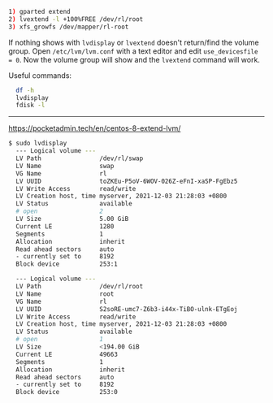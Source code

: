 ```bash
1) gparted extend
2) lvextend -l +100%FREE /dev/rl/root
3) xfs_growfs /dev/mapper/rl-root
```

If nothing shows with `lvdisplay` or `lvextend` doesn't return/find the volume group.
Open `/etc/lvm/lvm.conf` with a text editor and edit `use_devicesfile = 0`. Now the volume group will show and the `lvextend` command will work.

Useful commands:
```bash
  df -h
  lvdisplay
  fdisk -l
```
-----------------------------------------------------------
https://pocketadmin.tech/en/centos-8-extend-lvm/

```bash
$ sudo lvdisplay
  --- Logical volume ---
  LV Path                /dev/rl/swap
  LV Name                swap
  VG Name                rl
  LV UUID                toZKEu-P5oV-6WOV-026Z-eFnI-xaSP-FgEbz5
  LV Write Access        read/write
  LV Creation host, time myserver, 2021-12-03 21:28:03 +0800
  LV Status              available
  # open                 2
  LV Size                5.00 GiB
  Current LE             1280
  Segments               1
  Allocation             inherit
  Read ahead sectors     auto
  - currently set to     8192
  Block device           253:1

  --- Logical volume ---
  LV Path                /dev/rl/root
  LV Name                root
  VG Name                rl
  LV UUID                S2soRE-umc7-Z6b3-i44x-TiBO-ulnk-ETgEoj
  LV Write Access        read/write
  LV Creation host, time myserver, 2021-12-03 21:28:03 +0800
  LV Status              available
  # open                 1
  LV Size                <194.00 GiB
  Current LE             49663
  Segments               1
  Allocation             inherit
  Read ahead sectors     auto
  - currently set to     8192
  Block device           253:0
```